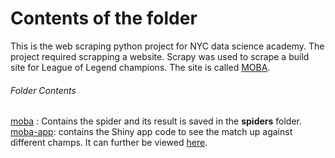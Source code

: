 # Contents of the folder

This is the web scraping python project for NYC data science academy. The project required scrapping a website. Scrapy was used to scrape a build site for League of Legend champions. The site is called [MOBA](http://www.mobafire.com/).

###### Folder Contents
[moba](../onlinebootcamp/online_bootcamp_project/Project2-WebScraping/TariqKhaleeq/moba) : Contains the spider and its result is saved in the **spiders** folder.
[moba-app](../onlinebootcamp/online_bootcamp_project/Project2-WebScraping/TariqKhaleeq/moba-app): contains the Shiny app code to see the match up against different champs. It can further be viewed [here](https://tariqkhaleeq.shinyapps.io/moba_stats/).
